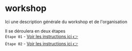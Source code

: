 # workshop

Ici une description générale du workshop et de l'organisation 

Il se déroulera en deux étapes  
`Étape 01` - [Voir les instructions ici :point_right:](https://github.com/domitille-f451/workshop/blob/main/%C3%89tape01.md)  
`Étape 02` - [Voir les instructions ici :point_right:](https://github.com/domitille-f451/workshop/blob/main/%C3%89tape02.md)

